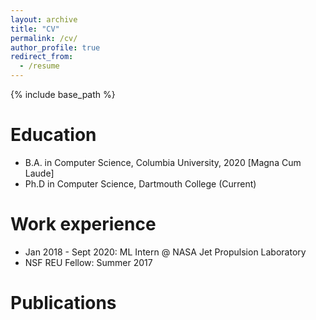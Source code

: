 ```yaml
---
layout: archive
title: "CV"
permalink: /cv/
author_profile: true
redirect_from:
  - /resume
---
```


{% include base_path %}

Education
======
- B.A. in Computer Science, Columbia University, 2020 \[Magna Cum Laude\]
- Ph.D in Computer Science, Dartmouth College (Current)

Work experience
======
- Jan 2018 - Sept 2020: ML Intern @ NASA Jet Propulsion Laboratory 
- NSF REU Fellow: Summer 2017
  

Publications
======

